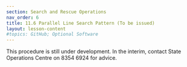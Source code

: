```yaml
---
section: Search and Rescue Operations
nav_order: 6
title: 11.6 Parallel Line Search Pattern (To be issued)
layout: lesson-content
#topics: GitHub; Optional Software
---
```


This procedure is still under development. In the interim, contact State Operations Centre on 8354 6924 for advice.